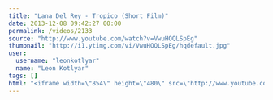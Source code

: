 ```yaml
---
title: "Lana Del Rey - Tropico (Short Film)"
date: 2013-12-08 09:42:27 00:00
permalink: /videos/2133
source: "http://www.youtube.com/watch?v=VwuHOQLSpEg"
thumbnail: "http://i1.ytimg.com/vi/VwuHOQLSpEg/hqdefault.jpg"
user:
  username: "leonkotlyar"
  name: "Leon Kotlyar"
tags: []
html: "<iframe width=\"854\" height=\"480\" src=\"http://www.youtube.com/embed/VwuHOQLSpEg?wmode=transparent&feature=oembed\" frameborder=\"0\" allowfullscreen></iframe>"
---
```


